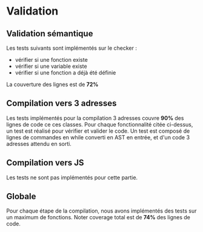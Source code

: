 # Validation

## Validation sémantique
Les tests suivants sont implémentés sur le checker :
- vérifier si une fonction existe
- vérifier si une variable existe
- vérifier si une fonction a déjà été définie

La couverture des lignes est de **72%**

## Compilation vers 3 adresses
Les tests implémentés pour la compilation 3 adresses couvre **90%** des lignes de code ce ces classes.
Pour chaque fonctionnalité citée ci-dessus, un test est réalisé pour vérifier et valider le code.
Un test est composé de lignes de commandes en while converti en AST en entrée, et d'un code 3 adresses attendu en sorti.

## Compilation vers JS
Les tests ne sont pas implémentés pour cette partie.

## Globale
Pour chaque étape de la compilation, nous avons implémentés des tests sur un maximum de fonctions. Noter coverage total est de **74%** des lignes de code.
